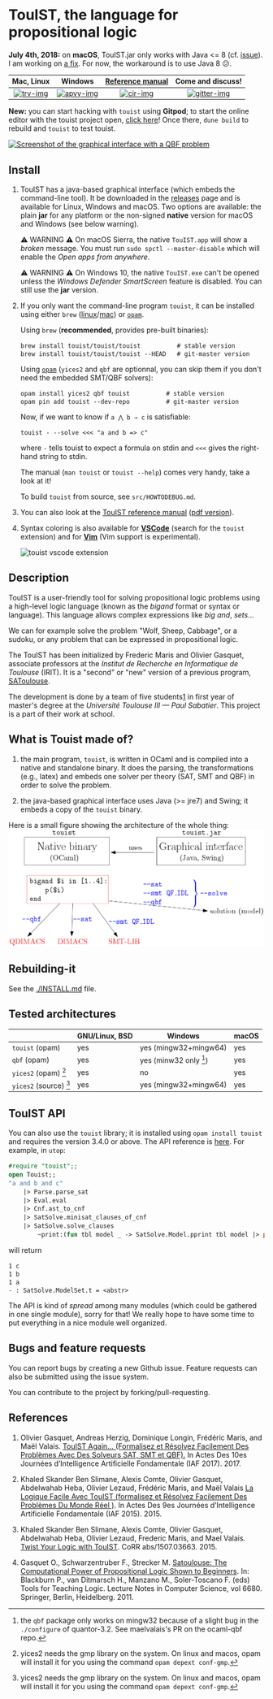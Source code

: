 TouIST, the language for propositional logic
===========================================

**July 4th, 2018:** on **macOS**, TouIST.jar only works with Java <= 8 (cf. [issue](https://github.com/touist/touist/issues/308)).
I am working on [a fix](https://github.com/touist/touist/pull/301). For now, the workaround is to use Java 8 😕.

|      Mac, Linux      |         Windows         | [Reference manual][ref] |    Come and discuss!    |
|:--------------------:|:-----------------------:|:-----------------------:|:-----------------------:|
| [![trv-img]][travis] | [![apvy-img]][appveyor] |  [![cir-img]][circle]   | [![gitter-img]][gitter] |

[circle]: https://circleci.com/gh/touist/touist/tree/master
[cir-img]: https://circleci.com/gh/touist/touist/tree/master.svg?style=svg
[travis]: https://travis-ci.org/touist/touist
[trv-img]: https://travis-ci.org/touist/touist.svg?branch=master
[appveyor]: https://ci.appveyor.com/project/maelvalais/touist-kila4/branch/master
[apvy-img]: https://ci.appveyor.com/api/projects/status/rayupfflmut8xbe0/branch/master?svg=true
[gitter]: https://gitter.im/touist-project/touist
[gitter-img]: https://badges.gitter.im/touist-project/touist.svg "Join the chat at https://gitter.im/touist-project/touist"

**New:** you can start hacking with `touist` using **Gitpod**; to start the
online editor with the touist project open, [click
here](https://gitpod.io/#/https://github.com/touist/touist/)! Once there,
`dune build` to rebuild and `touist` to test touist.

[![Screenshot of the graphical interface with a QBF
problem](docs/images/screenshot.png)](https://github.com/maelvalais/allumettes)

## Install

1. TouIST has a java-based graphical interface (which embeds the
   command-line tool). It be downloaded in the [releases] page and is available
   for Linux, Windows and macOS. Two options are available: the plain **jar**
   for any platform or the non-signed **native** version for macOS and
   Windows (see below warning).

   ⚠ WARNING ⚠ On macOS Sierra, the native `TouIST.app` will show a
   _broken_ message. You must run `sudo spctl --master-disable` which will
   enable the _Open apps from anywhere_.

   ⚠ WARNING ⚠ On Windows 10, the native `TouIST.exe` can't be opened unless
   the _Windows Defender SmartScreen_ feature is disabled. You can still use
   the **jar** version.

2. If you only want the command-line program `touist`, it can be installed
   using either `brew` ([linux](http://linuxbrew.sh/)/[mac](http://brew.sh))
   or [`opam`][opam].

   Using `brew` (**recommended**, provides pre-built binaries):

       brew install touist/touist/touist          # stable version
       brew install touist/touist/touist --HEAD   # git-master version

   Using [`opam`][opam] (`yices2` and `qbf` are optionnal, you can skip them if
   you don't need the embedded SMT/QBF solvers):

       opam install yices2 qbf touist          # stable version
       opam pin add touist --dev-repo          # git-master version

   Now, if we want to know if `a ⋀ b ⇒ c` is satisfiable:

       touist - --solve <<< "a and b => c"

   where `-` tells touist to expect a formula on stdin and `<<<` gives the right-hand string to stdin.

   The manual (`man touist` or `touist --help`) comes very handy, take a
   look at it!

   To build `touist` from source, see `src/HOWTODEBUG.md`.

[opam]: https://opam.ocaml.org/doc/Install.html#Using-your-distribution-39-s-package-system

3. You can also look at the [TouIST reference manual][ref]
   ([pdf version][ref-pdf]).

4. Syntax coloring is also available for **[VSCode][vscode]** (search
   for the `touist` extension) and for **[Vim]** (Vim support is experimental).

   ![touist vscode extension](https://github.com/touist/touist-vscode/raw/master/images/screenshot.png)

[releases]: https://github.com/touist/touist/releases
[ref]: http://www.irit.fr/touist/doc/reference-manual.html
[ref-pdf]: http://www.irit.fr/touist/doc/reference-manual.pdf
[vscode]: https://marketplace.visualstudio.com/items?itemName=maelvalais.touist
[Vim]: https://github.com/touist/touist-vim

## Description

TouIST is a user-friendly tool for solving propositional logic problems using
a high-level logic language (known as the _bigand_ format or syntax or
language). This language allows complex expressions like _big and_, _sets_...

We can for example solve the problem "Wolf, Sheep, Cabbage", or a sudoku, or
any problem that can be expressed in propositional logic.

The TouIST has been initialized by Frederic Maris and Olivier Gasquet,
associate professors at the _Institut de Recherche en Informatique de Toulouse_
(IRIT). It is a "second" or "new" version of a previous program,
[SAToulouse](#references).

The development is done by a team of five students[1] in first year of master's
degree at the _Université Toulouse III — Paul Sabatier_. This project is a part
of their work at school.

[1]: https://github.com/touist/touist/blob/master/CONTRIBUTORS.md

## What is Touist made of?

1. the main program, `touist`, is written in OCaml and is compiled
   into a native and standalone binary. It does the parsing, the transformations
   (e.g., latex) and embeds one solver per theory (SAT, SMT and QBF) in order
   to solve the problem.

2. the java-based graphical interface uses Java (>= jre7) and Swing; it embeds
   a copy of the `touist` binary.

Here is a small figure showing the architecture of the whole thing:  
![Architecture of touist][arch]

[arch]: docs/images/architecture.png
[DIMACS]: http://www.satcompetition.org/2009/format-benchmarks2009.html
[SMT2]: http://smtlib.github.io/jSMTLIB/SMTLIBTutorial.pdf

## Rebuilding-it
See the [./INSTALL.md][install] file.

[install]: https://github.com/touist/touist/blob/master/INSTALL.md

## Tested architectures


|                        | GNU/Linux, BSD | Windows                | macOS |
| ---------------------- | -------------- | ---------------------- | ----- |
| `touist` (opam)        | yes            | yes (mingw32+mingw64)  | yes   |
| `qbf` (opam)           | yes            | yes (minw32 only [^1]) | yes   |
| `yices2` (opam) [^2]   | yes            | no                     | yes   |
| `yices2` (source) [^2] | yes            | yes (mingw32+mingw64)  | yes   |

[^1]: the `qbf` package only works on mingw32 because of a slight bug in the
     `./configure` of quantor-3.2. See maelvalais's PR on the ocaml-qbf repo.

[^2]: yices2 needs the gmp library on the system. On linux and macos, opam
     will install it for you using the command `opam depext conf-gmp`.

## TouIST API

You can also use the `touist` library; it is installed using
`opam install touist` and requires the version 3.4.0 or above.
The API reference is [here][api]. For example, in `utop`:

```ocaml
#require "touist";;
open Touist;;
"a and b and c"
    |> Parse.parse_sat
    |> Eval.eval
    |> Cnf.ast_to_cnf
    |> SatSolve.minisat_clauses_of_cnf
    |> SatSolve.solve_clauses
        ~print:(fun tbl model _ -> SatSolve.Model.pprint tbl model |> print_endline);;
```
will return
```
1 c
1 b
1 a
- : SatSolve.ModelSet.t = <abstr>
```

The API is kind of _spread_ among many modules (which could be gathered in one
single module), sorry for that! We really hope to have some time to
put everything in a nice module well organized.

[api]: http://www.irit.fr/touist/api

## Bugs and feature requests
You can report bugs by creating a new Github issue. Feature requests can also
be submitted using the issue system.

You can contribute to the project by forking/pull-requesting.

## References

1. Olivier Gasquet, Andreas Herzig, Dominique Longin, Frédéric Maris, and
   Maël Valais. [TouIST Again… (Formalisez et Résolvez Facilement Des
   Problèmes Avec Des Solveurs SAT, SMT et QBF).][pfia_touist2017] In Actes Des 10es
   Journées d’Intelligence Artificielle Fondamentale (IAF 2017). 2017.

2. Khaled Skander Ben Slimane, Alexis Comte, Olivier Gasquet, Abdelwahab Heba,
  Olivier Lezaud, Frédéric Maris, and Maël Valais [La Logique Facile Avec
  TouIST (formalisez et Résolvez Facilement Des Problèmes Du Monde Réel
  )][pfia_touist2015]. In Actes Des 9es Journées d’Intelligence Artificielle
  Fondamentale (IAF 2015). 2015.

3. Khaled Skander Ben Slimane, Alexis Comte, Olivier Gasquet, Abdelwahab Heba,
  Olivier Lezaud, Frederic Maris, and Mael Valais. [Twist Your Logic with
  TouIST][ttl_touist2015]. CoRR abs/1507.03663. 2015.

4. Gasquet O., Schwarzentruber F., Strecker M. [Satoulouse: The Computational
  Power of Propositional Logic Shown to Beginners][ttl_satoulouse2011]. In:
  Blackburn P., van Ditmarsch H., Manzano M., Soler-Toscano F. (eds) Tools
  for Teaching Logic. Lecture Notes in Computer Science, vol 6680. Springer,
  Berlin, Heidelberg. 2011.

[ttl_satoulouse2011]: https://www.irit.fr/~Martin.Strecker/Publications/ticttl_satoulouse2011.pdf
[ttl_touist2015]: https://arxiv.org/abs/1507.03663
[pfia_touist2015]: http://pfia2015.inria.fr/actes/download.php?conf=IAF&file=Ben_Slimane_IAF_2015.pdf
[pfia_touist2017]: https://www.irit.fr/publis/LILAC/Conf_sans_actes/2017_Gasquet_et_al_IAF.pdf
